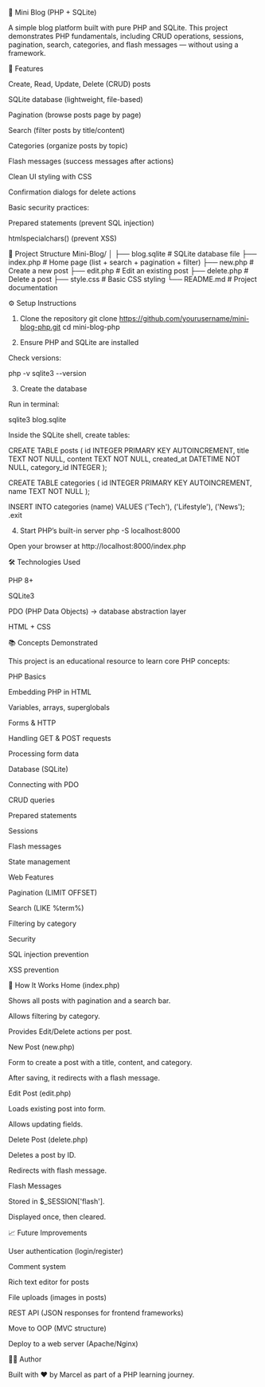 📖 Mini Blog (PHP + SQLite)

A simple blog platform built with pure PHP and SQLite.
This project demonstrates PHP fundamentals, including CRUD operations, sessions, pagination, search, categories, and flash messages — without using a framework.

🚀 Features

Create, Read, Update, Delete (CRUD) posts

SQLite database (lightweight, file-based)

Pagination (browse posts page by page)

Search (filter posts by title/content)

Categories (organize posts by topic)

Flash messages (success messages after actions)

Clean UI styling with CSS

Confirmation dialogs for delete actions

Basic security practices:

Prepared statements (prevent SQL injection)

htmlspecialchars() (prevent XSS)

📂 Project Structure
Mini-Blog/
│
├── blog.sqlite        # SQLite database file
├── index.php          # Home page (list + search + pagination + filter)
├── new.php            # Create a new post
├── edit.php           # Edit an existing post
├── delete.php         # Delete a post
├── style.css          # Basic CSS styling
└── README.md          # Project documentation

⚙️ Setup Instructions
1. Clone the repository
git clone https://github.com/yourusername/mini-blog-php.git
cd mini-blog-php

2. Ensure PHP and SQLite are installed

Check versions:

php -v
sqlite3 --version

3. Create the database

Run in terminal:

sqlite3 blog.sqlite


Inside the SQLite shell, create tables:

CREATE TABLE posts (
    id INTEGER PRIMARY KEY AUTOINCREMENT,
    title TEXT NOT NULL,
    content TEXT NOT NULL,
    created_at DATETIME NOT NULL,
    category_id INTEGER
);

CREATE TABLE categories (
    id INTEGER PRIMARY KEY AUTOINCREMENT,
    name TEXT NOT NULL
);

INSERT INTO categories (name) VALUES ('Tech'), ('Lifestyle'), ('News');
.exit

4. Start PHP’s built-in server
php -S localhost:8000


Open your browser at http://localhost:8000/index.php

🛠️ Technologies Used

PHP 8+

SQLite3

PDO (PHP Data Objects) → database abstraction layer

HTML + CSS

📚 Concepts Demonstrated

This project is an educational resource to learn core PHP concepts:

PHP Basics

Embedding PHP in HTML

Variables, arrays, superglobals

Forms & HTTP

Handling GET & POST requests

Processing form data

Database (SQLite)

Connecting with PDO

CRUD queries

Prepared statements

Sessions

Flash messages

State management

Web Features

Pagination (LIMIT OFFSET)

Search (LIKE %term%)

Filtering by category

Security

SQL injection prevention

XSS prevention

🔑 How It Works
Home (index.php)

Shows all posts with pagination and a search bar.

Allows filtering by category.

Provides Edit/Delete actions per post.

New Post (new.php)

Form to create a post with a title, content, and category.

After saving, it redirects with a flash message.

Edit Post (edit.php)

Loads existing post into form.

Allows updating fields.

Delete Post (delete.php)

Deletes a post by ID.

Redirects with flash message.

Flash Messages

Stored in $_SESSION['flash'].

Displayed once, then cleared.

📈 Future Improvements

User authentication (login/register)

Comment system

Rich text editor for posts

File uploads (images in posts)

REST API (JSON responses for frontend frameworks)

Move to OOP (MVC structure)

Deploy to a web server (Apache/Nginx)

👨‍💻 Author

Built with ❤️ by Marcel as part of a PHP learning journey.
